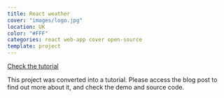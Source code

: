 ```yaml
---
title: React weather
cover: "images/logo.jpg"
location: UK
color: "#FFF"
categories: react web-app cover open-source
template: project
---
```


<p class="align-center">
<a class="btn" role="button" href="/tutorial-build-a-weather-app-with-react/">Check the tutorial</a>
</p>

This project was converted into a tutorial. Please access the blog post to find out more about it, and check the demo and source code.
